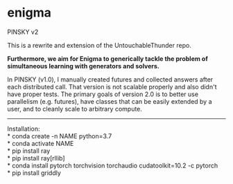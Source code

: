 # enigma
PINSKY v2

This is a rewrite and extension of the UntouchableThunder repo.

**Furthermore, we aim for Enigma to generically tackle the 
problem of simultaneous learning with generators and solvers.**

In PINSKY (v1.0), I manually created futures and collected answers after each distributed call.
That version is not scalable properly and also didn't have proper tests. 
The primary goals of version 2.0 is to better use parallelism (e.g. futures), have classes that can be easily extended 
by a user, and to cleanly scale to arbitrary compute. 

----  

Installation:  
	* conda create -n NAME python=3.7  
	* conda activate NAME  
	* pip install ray  
	* pip install ray[rllib]  
	* conda install pytorch torchvision torchaudio cudatoolkit=10.2 -c pytorch  
	* pip install griddly  


